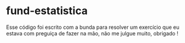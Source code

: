 # fund-estatistica
Esse código foi escrito com a bunda para resolver um exercício que eu estava com preguiça de fazer na mão, não me julgue muito, obrigado !
